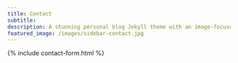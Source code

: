 ```yaml
---
title: Contact
subtitle: 
description: A stunning personal blog Jekyll theme with an image-focused design.
featured_image: /images/sidebar-contact.jpg
---
```


{% include contact-form.html %}